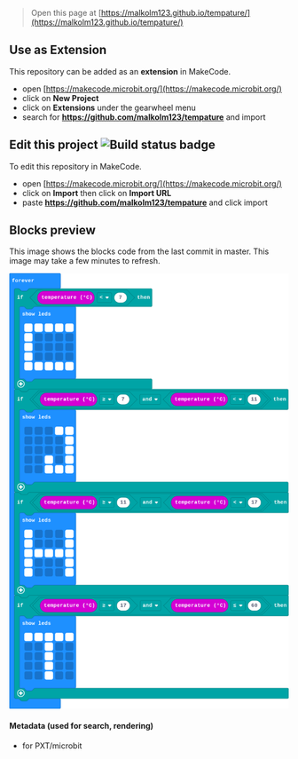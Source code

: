 
> Open this page at [https://malkolm123.github.io/tempature/](https://malkolm123.github.io/tempature/)

## Use as Extension

This repository can be added as an **extension** in MakeCode.

* open [https://makecode.microbit.org/](https://makecode.microbit.org/)
* click on **New Project**
* click on **Extensions** under the gearwheel menu
* search for **https://github.com/malkolm123/tempature** and import

## Edit this project ![Build status badge](https://github.com/malkolm123/tempature/workflows/MakeCode/badge.svg)

To edit this repository in MakeCode.

* open [https://makecode.microbit.org/](https://makecode.microbit.org/)
* click on **Import** then click on **Import URL**
* paste **https://github.com/malkolm123/tempature** and click import

## Blocks preview

This image shows the blocks code from the last commit in master.
This image may take a few minutes to refresh.

![A rendered view of the blocks](https://github.com/malkolm123/tempature/raw/master/.github/makecode/blocks.png)

#### Metadata (used for search, rendering)

* for PXT/microbit
<script src="https://makecode.com/gh-pages-embed.js"></script><script>makeCodeRender("{{ site.makecode.home_url }}", "{{ site.github.owner_name }}/{{ site.github.repository_name }}");</script>
